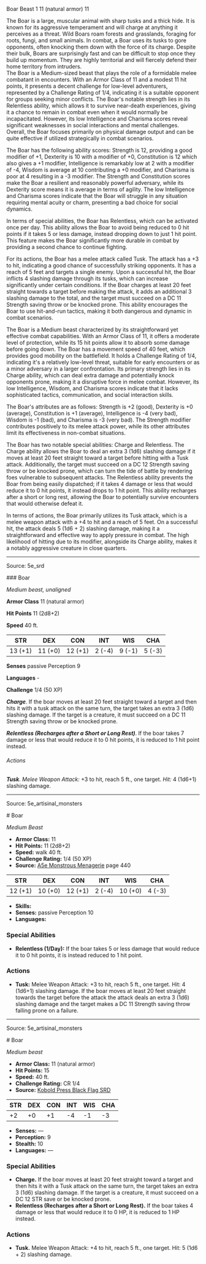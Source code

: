 <MonsterName/>Boar</MonsterName>
<CreatureType/>Beast</CreatureType>
<CR/>1</CR>
<AC/>11 (natural armor)</AC>
<HP/>11</HP>
<summary>The Boar is a large, muscular animal with sharp tusks and a thick hide. It is known for its aggressive temperament and will charge at anything it perceives as a threat. Wild Boars roam forests and grasslands, foraging for roots, fungi, and small animals. In combat, a Boar uses its tusks to gore opponents, often knocking them down with the force of its charge. Despite their bulk, Boars are surprisingly fast and can be difficult to stop once they build up momentum. They are highly territorial and will fiercely defend their home territory from intruders.</summary>

<summary>The Boar is a Medium-sized beast that plays the role of a formidable melee combatant in encounters. With an Armor Class of 11 and a modest 11 hit points, it presents a decent challenge for low-level adventurers, represented by a Challenge Rating of 1/4, indicating it is a suitable opponent for groups seeking minor conflicts. The Boar's notable strength lies in its Relentless ability, which allows it to survive near-death experiences, giving it a chance to remain in combat even when it would normally be incapacitated. However, its low Intelligence and Charisma scores reveal significant weaknesses in social interactions and mental challenges. Overall, the Boar focuses primarily on physical damage output and can be quite effective if utilized strategically in combat scenarios.</summary>

<detail>

The Boar has the following ability scores: Strength is 12, providing a good modifier of +1, Dexterity is 10 with a modifier of +0, Constitution is 12 which also gives a +1 modifier, Intelligence is remarkably low at 2 with a modifier of -4, Wisdom is average at 10 contributing a +0 modifier, and Charisma is poor at 4 resulting in a -3 modifier. The Strength and Constitution scores make the Boar a resilient and reasonably powerful adversary, while its Dexterity score means it is average in terms of agility. The low Intelligence and Charisma scores indicate that the Boar will struggle in any situation requiring mental acuity or charm, presenting a bad choice for social dynamics.

In terms of special abilities, the Boar has Relentless, which can be activated once per day. This ability allows the Boar to avoid being reduced to 0 hit points if it takes 5 or less damage, instead dropping down to just 1 hit point. This feature makes the Boar significantly more durable in combat by providing a second chance to continue fighting.

For its actions, the Boar has a melee attack called Tusk. The attack has a +3 to hit, indicating a good chance of successfully striking opponents. It has a reach of 5 feet and targets a single enemy. Upon a successful hit, the Boar inflicts 4 slashing damage through its tusks, which can increase significantly under certain conditions. If the Boar charges at least 20 feet straight towards a target before making the attack, it adds an additional 3 slashing damage to the total, and the target must succeed on a DC 11 Strength saving throw or be knocked prone. This ability encourages the Boar to use hit-and-run tactics, making it both dangerous and dynamic in combat scenarios.

The Boar is a Medium beast characterized by its straightforward yet effective combat capabilities. With an Armor Class of 11, it offers a moderate level of protection, while its 15 hit points allow it to absorb some damage before going down. The Boar has a movement speed of 40 feet, which provides good mobility on the battlefield. It holds a Challenge Rating of 1/4, indicating it's a relatively low-level threat, suitable for early encounters or as a minor adversary in a larger confrontation. Its primary strength lies in its Charge ability, which can deal extra damage and potentially knock opponents prone, making it a disruptive force in melee combat. However, its low Intelligence, Wisdom, and Charisma scores indicate that it lacks sophisticated tactics, communication, and social interaction skills.

The Boar's attributes are as follows: Strength is +2 (good), Dexterity is +0 (average), Constitution is +1 (average), Intelligence is -4 (very bad), Wisdom is -1 (bad), and Charisma is -3 (very bad). The Strength modifier contributes positively to its melee attack power, while its other attributes limit its effectiveness in non-combat situations.

The Boar has two notable special abilities: Charge and Relentless. The Charge ability allows the Boar to deal an extra 3 (1d6) slashing damage if it moves at least 20 feet straight toward a target before hitting with a Tusk attack. Additionally, the target must succeed on a DC 12 Strength saving throw or be knocked prone, which can turn the tide of battle by rendering foes vulnerable to subsequent attacks. The Relentless ability prevents the Boar from being easily dispatched; if it takes 4 damage or less that would reduce it to 0 hit points, it instead drops to 1 hit point. This ability recharges after a short or long rest, allowing the Boar to potentially survive encounters that would otherwise defeat it.

In terms of actions, the Boar primarily utilizes its Tusk attack, which is a melee weapon attack with a +4 to hit and a reach of 5 feet. On a successful hit, the attack deals 5 (1d6 + 2) slashing damage, making it a straightforward and effective way to apply pressure in combat. The high likelihood of hitting due to its modifier, alongside its Charge ability, makes it a notably aggressive creature in close quarters.</detail>



---

Source: 5e_srd

<statblock>
### Boar

*Medium beast, unaligned*

**Armor Class** 11 (natural armor)

**Hit Points** 11 (2d8+2)

**Speed** 40 ft.

| STR     | DEX     | CON     | INT    | WIS    | CHA    |
|---------|---------|---------|--------|--------|--------|
| 13 (+1) | 11 (+0) | 12 (+1) | 2 (-4) | 9 (-1) | 5 (-3) |

**Senses** passive Perception 9

**Languages** -

**Challenge** 1/4 (50 XP)

***Charge***. If the boar moves at least 20 feet straight toward a target and then hits it with a tusk attack on the same turn, the target takes an extra 3 (1d6) slashing damage. If the target is a creature, it must succeed on a DC 11 Strength saving throw or be knocked prone.

***Relentless (Recharges after a Short or Long Rest)***. If the boar takes 7 damage or less that would reduce it to 0 hit points, it is reduced to 1 hit point instead.

###### Actions

***Tusk***. *Melee Weapon Attack:* +3 to hit, reach 5 ft., one target. *Hit:* 4 (1d6+1) slashing damage.</statblock>




---

Source: 5e_artisinal_monsters

<statblock>
# Boar

*Medium* *Beast*

- **Armor Class:** 11
- **Hit Points:** 11 (2d8+2)
- **Speed:** walk 40 ft.
- **Challenge Rating:** 1/4 (50 XP)
- **Source:** [A5e Monstrous Menagerie](https://enpublishingrpg.com/products/level-up-monstrous-menagerie-a5e) page 440

| STR | DEX | CON | INT | WIS | CHA |
| --- | --- | --- | --- | --- | --- |
| 12 (+1) | 10 (+0) | 12 (+1) | 2 (-4) | 10 (+0) | 4 (-3) |

- **Skills:** 
- **Senses:** passive Perception 10
- **Languages:** 

### Special Abilities

- **Relentless (1/Day):** If the boar takes 5 or less damage that would reduce it to 0 hit points, it is instead reduced to 1 hit point.

### Actions

- **Tusk:** Melee Weapon Attack: +3 to hit, reach 5 ft., one target. Hit: 4 (1d6+1) slashing damage. If the boar moves at least 20 feet straight towards the target before the attack  the attack deals an extra 3 (1d6) slashing damage and the target makes a DC 11 Strength saving throw  falling prone on a failure.


</statblock>




---

Source: 5e_artisinal_monsters

<statblock>
# Boar

*Medium beast*

- **Armor Class:** 11 (natural armor)
- **Hit Points:** 15
- **Speed:** 40 ft.
- **Challenge Rating:** CR 1/4
- **Source:** [Kobold Press Black Flag SRD](https://koboldpress.com/black-flag-roleplaying/)

| STR | DEX | CON | INT | WIS | CHA |
| --- | --- | --- | --- | --- | --- |
| +2 | +0 | +1 | -4 | -1 | -3 |

- **Senses:** —
- **Perception:** 9
- **Stealth:** 10
- **Languages:** —

### Special Abilities

- **Charge.** If the boar moves at least 20 feet straight toward a target and then hits it with a Tusk attack on the same turn, the target takes an extra 3 (1d6) slashing damage. If the target is a creature, it must succeed on a DC 12 STR save or be knocked prone.
- **Relentless (Recharges after a Short or Long Rest).** If the boar takes 4 damage or less that would reduce it to 0 HP, it is reduced to 1 HP instead.

### Actions

- **Tusk.** Melee Weapon Attack: +4 to hit, reach 5 ft., one target. Hit: 5 (1d6 + 2) slashing damage.

</statblock>


